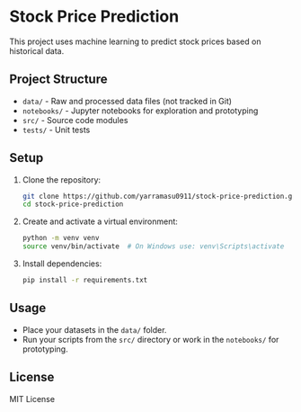 # Stock Price Prediction

This project uses machine learning to predict stock prices based on historical data.

## Project Structure

- `data/` - Raw and processed data files (not tracked in Git)
- `notebooks/` - Jupyter notebooks for exploration and prototyping
- `src/` - Source code modules
- `tests/` - Unit tests

## Setup

1. Clone the repository:
   ```bash
   git clone https://github.com/yarramasu0911/stock-price-prediction.git
   cd stock-price-prediction
   ```

2. Create and activate a virtual environment:
   ```bash
   python -m venv venv
   source venv/bin/activate  # On Windows use: venv\Scripts\activate
   ```

3. Install dependencies:
   ```bash
   pip install -r requirements.txt
   ```

## Usage

- Place your datasets in the `data/` folder.
- Run your scripts from the `src/` directory or work in the `notebooks/` for prototyping.

## License

MIT License